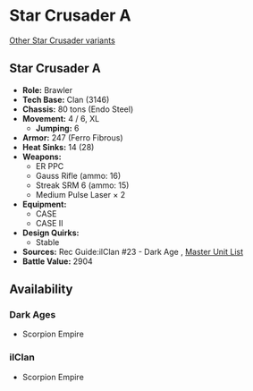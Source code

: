 # Star Crusader A 

[Other Star Crusader variants](../star_crusader.md) 

## Star Crusader A 

- **Role:** Brawler 
- **Tech Base:** Clan (3146) 
- **Chassis:** 80 tons (Endo Steel) 
- **Movement:** 4 / 6, XL 
  - **Jumping:** 6 
- **Armor:** 247 (Ferro Fibrous) 
- **Heat Sinks:** 14 (28) 
- **Weapons:** 
  - ER PPC 
  - Gauss Rifle (ammo: 16) 
  - Streak SRM 6 (ammo: 15) 
  - Medium Pulse Laser × 2 
- **Equipment:** 
  - CASE 
  - CASE II 
- **Design Quirks:** 
  - Stable 
- **Sources:** Rec Guide:ilClan #23 - Dark Age , [Master Unit List](http://masterunitlist.info/Unit/Details/8426) 
- **Battle Value:** 2904 

## Availability 

### Dark Ages 

- Scorpion Empire 

### ilClan 

- Scorpion Empire 

